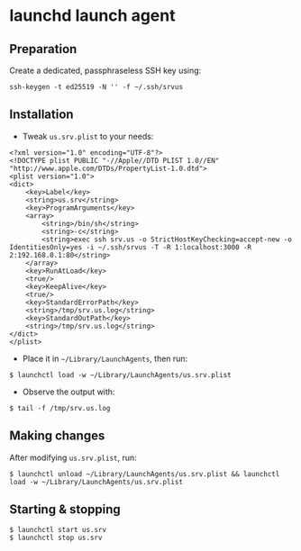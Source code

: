 # launchd launch agent

## Preparation

Create a dedicated, passphraseless SSH key using:

```
ssh-keygen -t ed25519 -N '' -f ~/.ssh/srvus
```

## Installation

- Tweak `us.srv.plist` to your needs:

```
<?xml version="1.0" encoding="UTF-8"?>
<!DOCTYPE plist PUBLIC "-//Apple//DTD PLIST 1.0//EN" "http://www.apple.com/DTDs/PropertyList-1.0.dtd">
<plist version="1.0">
<dict>
    <key>Label</key>
    <string>us.srv</string>
    <key>ProgramArguments</key>
    <array>
        <string>/bin/sh</string>
        <string>-c</string>
        <string>exec ssh srv.us -o StrictHostKeyChecking=accept-new -o IdentitiesOnly=yes -i ~/.ssh/srvus -T -R 1:localhost:3000 -R 2:192.168.0.1:80</string>
    </array>
    <key>RunAtLoad</key>
    <true/>
    <key>KeepAlive</key>
    <true/>
    <key>StandardErrorPath</key>
    <string>/tmp/srv.us.log</string>
    <key>StandardOutPath</key>
    <string>/tmp/srv.us.log</string>
</dict>
</plist>
```

- Place it in `~/Library/LaunchAgents`, then run:

```
$ launchctl load -w ~/Library/LaunchAgents/us.srv.plist
```

- Observe the output with:

```
$ tail -f /tmp/srv.us.log
```

## Making changes

After modifying `us.srv.plist`, run:

```
$ launchctl unload ~/Library/LaunchAgents/us.srv.plist && launchctl load -w ~/Library/LaunchAgents/us.srv.plist
```

## Starting & stopping

```
$ launchctl start us.srv
$ launchctl stop us.srv
```
